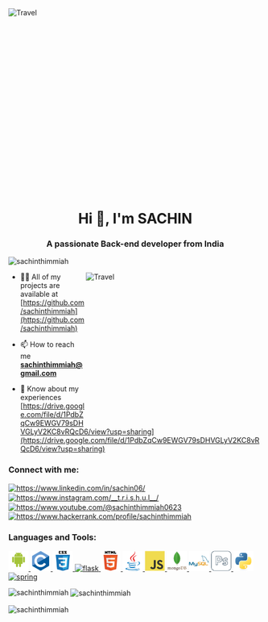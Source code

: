 
<img align="right" alt="Travel" width="1000" height="400" src="https://verpex.com/assets/uploads/images/blog/How-to-become-a-Backend-Developer.jpg?v=1665484477">
<h1 align="center">Hi 👋, I'm SACHIN</h1>
<h3 align="center">A passionate Back-end developer from India</h3>

<p align="left"> <img src="https://komarev.com/ghpvc/?username=sachinthimmiah&label=Profile%20views&color=0e75b6&style=flat" alt="sachinthimmiah" /> </p>

<img align="right" alt="Travel" width="350" height="300" src="https://cdn.pixabay.com/animation/2022/07/31/20/14/20-14-05-792_512.gif">

- 👨‍💻 All of my projects are available at [https://github.com/sachinthimmiah](https://github.com/sachinthimmiah)

- 📫 How to reach me **sachinthimmiah@gmail.com**

- 📄 Know about my experiences [https://drive.google.com/file/d/1PdbZqCw9EWGV79sDHVGLyV2KC8vRQcD6/view?usp=sharing](https://drive.google.com/file/d/1PdbZqCw9EWGV79sDHVGLyV2KC8vRQcD6/view?usp=sharing)

<h3 align="left">Connect with me:</h3>
<p align="left">
<a href="https://linkedin.com/in/https://www.linkedin.com/in/sachin06/" target="blank"><img align="center" src="https://raw.githubusercontent.com/rahuldkjain/github-profile-readme-generator/master/src/images/icons/Social/linked-in-alt.svg" alt="https://www.linkedin.com/in/sachin06/" height="30" width="40" /></a>
<a href="https://instagram.com/https://www.instagram.com/__t.r.i.s.h.u.l__/" target="blank"><img align="center" src="https://raw.githubusercontent.com/rahuldkjain/github-profile-readme-generator/master/src/images/icons/Social/instagram.svg" alt="https://www.instagram.com/__t.r.i.s.h.u.l__/" height="30" width="40" /></a>
<a href="https://www.youtube.com/c/https://www.youtube.com/@sachinthimmiah0623" target="blank"><img align="center" src="https://raw.githubusercontent.com/rahuldkjain/github-profile-readme-generator/master/src/images/icons/Social/youtube.svg" alt="https://www.youtube.com/@sachinthimmiah0623" height="30" width="40" /></a>
<a href="https://www.hackerrank.com/https://www.hackerrank.com/profile/sachinthimmiah" target="blank"><img align="center" src="https://raw.githubusercontent.com/rahuldkjain/github-profile-readme-generator/master/src/images/icons/Social/hackerrank.svg" alt="https://www.hackerrank.com/profile/sachinthimmiah" height="30" width="40" /></a>
</p>

<h3 align="left">Languages and Tools:</h3>
<p align="left"> <a href="https://developer.android.com" target="_blank" rel="noreferrer"> <img src="https://raw.githubusercontent.com/devicons/devicon/master/icons/android/android-original-wordmark.svg" alt="android" width="40" height="40"/> </a> <a href="https://www.cprogramming.com/" target="_blank" rel="noreferrer"> <img src="https://raw.githubusercontent.com/devicons/devicon/master/icons/c/c-original.svg" alt="c" width="40" height="40"/> </a> <a href="https://www.w3schools.com/css/" target="_blank" rel="noreferrer"> <img src="https://raw.githubusercontent.com/devicons/devicon/master/icons/css3/css3-original-wordmark.svg" alt="css3" width="40" height="40"/> </a> <a href="https://flask.palletsprojects.com/" target="_blank" rel="noreferrer"> <img src="https://www.vectorlogo.zone/logos/pocoo_flask/pocoo_flask-icon.svg" alt="flask" width="40" height="40"/> </a> <a href="https://www.w3.org/html/" target="_blank" rel="noreferrer"> <img src="https://raw.githubusercontent.com/devicons/devicon/master/icons/html5/html5-original-wordmark.svg" alt="html5" width="40" height="40"/> </a> <a href="https://www.java.com" target="_blank" rel="noreferrer"> <img src="https://raw.githubusercontent.com/devicons/devicon/master/icons/java/java-original.svg" alt="java" width="40" height="40"/> </a> <a href="https://developer.mozilla.org/en-US/docs/Web/JavaScript" target="_blank" rel="noreferrer"> <img src="https://raw.githubusercontent.com/devicons/devicon/master/icons/javascript/javascript-original.svg" alt="javascript" width="40" height="40"/> </a> <a href="https://www.mongodb.com/" target="_blank" rel="noreferrer"> <img src="https://raw.githubusercontent.com/devicons/devicon/master/icons/mongodb/mongodb-original-wordmark.svg" alt="mongodb" width="40" height="40"/> </a> <a href="https://www.mysql.com/" target="_blank" rel="noreferrer"> <img src="https://raw.githubusercontent.com/devicons/devicon/master/icons/mysql/mysql-original-wordmark.svg" alt="mysql" width="40" height="40"/> </a> <a href="https://www.photoshop.com/en" target="_blank" rel="noreferrer"> <img src="https://raw.githubusercontent.com/devicons/devicon/master/icons/photoshop/photoshop-line.svg" alt="photoshop" width="40" height="40"/> </a> <a href="https://www.python.org" target="_blank" rel="noreferrer"> <img src="https://raw.githubusercontent.com/devicons/devicon/master/icons/python/python-original.svg" alt="python" width="40" height="40"/> </a> <a href="https://spring.io/" target="_blank" rel="noreferrer"> <img src="https://www.vectorlogo.zone/logos/springio/springio-icon.svg" alt="spring" width="40" height="40"/> </a> </p>

<p><img align="left" src="https://github-readme-stats.vercel.app/api/top-langs?username=sachinthimmiah&show_icons=true&locale=en&layout=compact" alt="sachinthimmiah" /></p>

<p>&nbsp;<img align="center" src="https://github-readme-stats.vercel.app/api?username=sachinthimmiah&show_icons=true&locale=en" alt="sachinthimmiah" /></p>

<p><img align="center" src="https://github-readme-streak-stats.herokuapp.com/?user=sachinthimmiah&" alt="sachinthimmiah" /></p>
